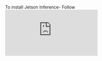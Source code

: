 To install Jetson Inference-
Follow ![This GitHub Link](https://github.com/dusty-nv/jetson-inference/blob/master/docs/building-repo-2.md)
